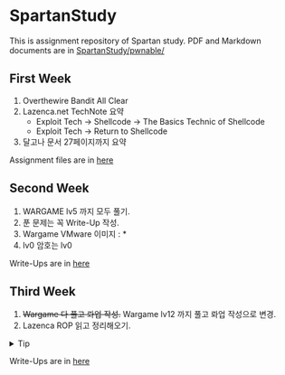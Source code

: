 ﻿# SpartanStudy
This is assignment repository of Spartan study.
PDF and Markdown documents are in [SpartanStudy/pwnable/](/pwnable/)

## First Week
1. Overthewire Bandit All Clear
2. Lazenca.net TechNote 요약
    - Exploit Tech -> Shellcode -> The Basics Technic of Shellcode
    - Exploit Tech -> Return to Shellcode
3. 달고나 문서 27페이지까지 요약

Assignment files are in [here](/pwnable/week1/)

## Second Week
1. WARGAME lv5 까지 모두 풀기.
2. 푼 문제는 꼭 Write-Up 작성.
3. Wargame VMware 이미지 : *
4. lv0 암호는 lv0

Write-Ups are in [here](/pwnable/week2/Write-Up/)

## Third Week
1. ~~Wargame 다 풀고 롸업 작성.~~ Wargame lv12 까지 풀고 롸업 작성으로 변경.
2. Lazenca ROP 읽고 정리해오기.

<details>
  <summary> Tip </summary>

1. 현재 워게임 바이너리에 버그가 있어 패치가 필요합니다. 패치 방법은 아래와 같습니다.
- lv0 로 로그인
- sudo bash < (wget -qO- https://github.com/junheah/sparta-patch/raw/master/patch.sh)
2. 워게임 문제를 풀기위해서는 Lazenca->TechNote->Exploit tech -> 03~05문서와 달고나 문서가 도움이 될겁니다.
3. 각 문제들 힌트를 드리자면 다음과 같습니다.

    LEVEL1 simple bof

    LEVEL2 small buffer

    LEVEL3 small buffer + stdin

    LEVEL4 egghunter

    LEVEL5 egghunter + bufferhunter

    LEVEL6 check length of argv[1] + egghunter + bufferhunter

    LEVEL7 check argv[0]

    LEVEL8 check argc

    LEVEL9 check 0xbfff

    LEVEL10 argv hunter

    LEVEL11 stack destroyer

    LEVEL12 sfp 

    LEVEL13 RTL1

    LEVEL14 RTL2, only execve

    LEVEL15 no stack, no RTL

    LEVEL16 fake ebp

    LEVEL17 function calls

    LEVEL18 plt

    LEVEL19 fgets + destroyers
</details>

Write-Ups are in [here](/pwnable/week3/Write-Up/)
